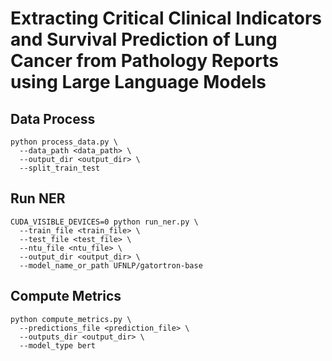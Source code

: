 # Extracting Critical Clinical Indicators and Survival Prediction of Lung Cancer from Pathology Reports using Large Language Models

## Data Process
```
python process_data.py \
  --data_path <data_path> \
  --output_dir <output_dir> \
  --split_train_test
```

## Run NER
```
CUDA_VISIBLE_DEVICES=0 python run_ner.py \
  --train_file <train_file> \
  --test_file <test_file> \
  --ntu_file <ntu_file> \
  --output_dir <output_dir> \
  --model_name_or_path UFNLP/gatortron-base
```

## Compute Metrics
```
python compute_metrics.py \
  --predictions_file <prediction_file> \
  --outputs_dir <output_dir> \
  --model_type bert
```
